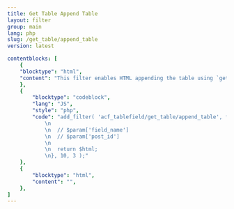 ```yaml
---
title: Get Table Append Table
layout: filter
group: main
lang: php
slug: /get_table/append_table
version: latest

contentblocks: [
	{
	"blocktype": "html",
	"content": "This filter enables HTML appending the table using `get_table()`."
	},
	{
		"blocktype": "codeblock",
		"lang": "JS",
		"style": "php",
		"code": "add_filter( 'acf_tablefield/get_table/append_table', function( $html, $param, $table_data ) {
			\n
			\n	// $param['field_name']
			\n	// $param['post_id']
			\n
			\n	return $html;
			\n}, 10, 3 );"
	},
	{
		"blocktype": "html",
		"content": "",
	},
]
---
```

